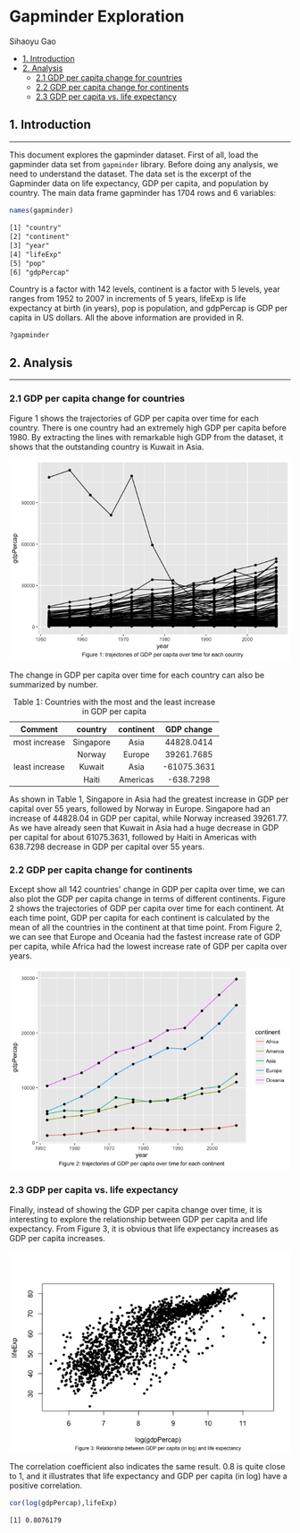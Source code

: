 Gapminder Exploration
================
Sihaoyu Gao

-   [1. Introduction](#introduction)
-   [2. Analysis](#analysis)
    -   [2.1 GDP per capita change for countries](#gdp-per-capita-change-for-countries)
    -   [2.2 GDP per capita change for continents](#gdp-per-capita-change-for-continents)
    -   [2.3 GDP per capita vs. life expectancy](#gdp-per-capita-vs.-life-expectancy)

## 1. Introduction
---------------

This document explores the gapminder dataset. First of all, load the gapminder data set from `gapminder` library. Before doing any analysis, we need to understand the dataset. The data set is the excerpt of the Gapminder data on life expectancy, GDP per capita, and population by country. The main data frame gapminder has 1704 rows and 6 variables:

``` r
names(gapminder)
```

    [1] "country"  
    [2] "continent"
    [3] "year"     
    [4] "lifeExp"  
    [5] "pop"      
    [6] "gdpPercap"

Country is a factor with 142 levels, continent is a factor with 5 levels, year ranges from 1952 to 2007 in increments of 5 years, lifeExp is life expectancy at birth (in years), pop is population, and gdpPercap is GDP per capita in US dollars. All the above information are provided in R.

``` r
?gapminder
```

## 2. Analysis
-----------

### 2.1 GDP per capita change for countries

Figure 1 shows the trajectories of GDP per capita over time for each country. There is one country had an extremely high GDP per capita before 1980. By extracting the lines with remarkable high GDP from the dataset, it shows that the outstanding country is Kuwait in Asia.

![](hw01_gapminder_files/figure-markdown_github/figs-1.png)

The change in GDP per capita over time for each country can also be summarized by number.

<table>
<caption>
Table 1: Countries with the most and the least increase in GDP per capita
</caption>
<thead>
<tr>
<th style="text-align:center;">
Comment
</th>
<th style="text-align:center;">
country
</th>
<th style="text-align:center;">
continent
</th>
<th style="text-align:center;">
GDP change
</th>
</tr>
</thead>
<tbody>
<tr>
<td style="text-align:center;">
most increase
</td>
<td style="text-align:center;">
Singapore
</td>
<td style="text-align:center;">
Asia
</td>
<td style="text-align:center;">
44828.0414
</td>
</tr>
<tr>
<td style="text-align:center;">
</td>
<td style="text-align:center;">
Norway
</td>
<td style="text-align:center;">
Europe
</td>
<td style="text-align:center;">
39261.7685
</td>
</tr>
<tr>
<td style="text-align:center;">
least increase
</td>
<td style="text-align:center;">
Kuwait
</td>
<td style="text-align:center;">
Asia
</td>
<td style="text-align:center;">
-61075.3631
</td>
</tr>
<tr>
<td style="text-align:center;">
</td>
<td style="text-align:center;">
Haiti
</td>
<td style="text-align:center;">
Americas
</td>
<td style="text-align:center;">
-638.7298
</td>
</tr>
</tbody>
</table>
As shown in Table 1, Singapore in Asia had the greatest increase in GDP per capital over 55 years, followed by Norway in Europe. Singapore had an increase of 44828.04 in GDP per capital, while Norway increased 39261.77. As we have already seen that Kuwait in Asia had a huge decrease in GDP per capital for about 61075.3631, followed by Haiti in Americas with 638.7298 decrease in GDP per capital over 55 years.

### 2.2 GDP per capita change for continents

Except show all 142 countries' change in GDP per capita over time, we can also plot the GDP per capita change in terms of different continents. Figure 2 shows the trajectories of GDP per capita over time for each continent. At each time point, GDP per capita for each continent is calculated by the mean of all the countries in the continent at that time point. From Figure 2, we can see that Europe and Oceania had the fastest increase rate of GDP per capita, while Africa had the lowest increase rate of GDP per capita over years.

![](hw01_gapminder_files/figure-markdown_github/fig_2-1.png)

### 2.3 GDP per capita vs. life expectancy

Finally, instead of showing the GDP per capita change over time, it is interesting to explore the relationship between GDP per capita and life expectancy. From Figure 3, it is obvious that life expectancy increases as GDP per capita increases.

![](hw01_gapminder_files/figure-markdown_github/scatter-1.png)

The correlation coefficient also indicates the same result. 0.8 is quite close to 1, and it illustrates that life expectancy and GDP per capita (in log) have a positive correlation.

``` r
cor(log(gdpPercap),lifeExp)
```

    [1] 0.8076179
